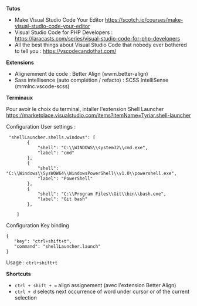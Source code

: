 **Tutos**

- Make Visual Studio Code Your Editor https://scotch.io/courses/make-visual-studio-code-your-editor
- Visual Studio Code for PHP Developers : https://laracasts.com/series/visual-studio-code-for-php-developers
- All the best things about Visual Studio Code that nobody ever bothered to tell you : https://vscodecandothat.com/

**Extensions**

- Alignemment de code : Better Align (wwm.better-align)
- Sass intellisence (auto complétion / refacto) : SCSS IntelliSense (mrmlnc.vscode-scss)

**Terminaux** 

Pour avoir le choix du terminal, intaller l'extension Shell Launcher https://marketplace.visualstudio.com/items?itemName=Tyriar.shell-launcher

Configuration User settings :
```
 "shellLauncher.shells.windows": [
        {
            "shell": "C:\\WINDOWS\\system32\\cmd.exe",
            "label": "cmd"
        },
        {
            "shell": "C:\\Windows\\SysWOW64\\WindowsPowerShell\\v1.0\\powershell.exe",
            "label": "PowerShell"
        },
        {
            "shell": "C:\\Program Files\\Git\\bin\\bash.exe",
            "label": "Git bash"
        },

    ]
 ```
 Configuration Key binding
 ```
 {
    "key": "ctrl+shift+t",
    "command": "shellLauncher.launch"
}
```
Usage : `ctrl+shift+t`

**Shortcuts**

- `ctrl + shift + =` align assignement (avec l'extension Better Align) 
- `ctrl + d` selects next occurrence of word under cursor or of the current selection
